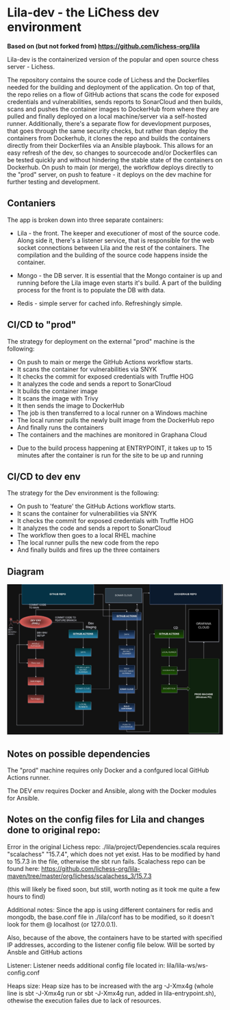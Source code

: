 # Lila-dev - the LiChess dev environment

**Based on (but not forked from) https://github.com/lichess-org/lila**

Lila-dev is the containerized version of the popular and open source chess server - Lichess.

The repository contains the source code of Lichess and the Dockerfiles needed for the building and deployment of the application. On top of that, the repo relies on a flow of GitHub actions that scans the code for exposed credentials and vulnerabilities, sends reports to SonarCloud and then builds, scans and pushes the container images to DockerHub from where they are pulled and finally deployed on a local machine/server via a self-hosted runner. Additionally, there's a separate flow for devevlopment purposes, that goes through the same security checks, but rather than deploy the containers from Dockerhub, it clones the repo and builds the containers directly from their Dockerfiles via an Ansible playbook. This allows for an easy refresh of the dev, so changes to sourcecode and/or Dockerfiles can be tested quickly and without hindering the stable state of the containers on Dockerhub. On push to main (or merge), the workflow deploys directly to the "prod" server, on push to feature - it deploys on the dev machine for further testing and development.  

## Contaniers

The app is broken down into three separate containers: 
- Lila - the front. The keeper and executioner of most of the source code. Along side it, there's a listener service, that is responsible for the web socket connections between Lila and the rest of the containers. The compilation and the building of the source code happens inside the container.

- Mongo - the DB server. It is essential that the Mongo container is up and running before the Lila image even starts it's build. A part of the building process for the front is to populate the DB with data. 

- Redis - simple server for cached info. Refreshingly simple. 

## CI/CD to "prod"

The strategy for deployment on the external "prod" machine is the following: 
- On push to main or merge the GitHub Actions workflow starts.
- It scans the container for vulnerabilities via SNYK
- It checks the commit for exposed credentials with Truffle HOG
- It analyzes the code and sends a report to SonarCloud
- It builds the container image
- It scans the image with Trivy
- It then sends the image to DockerHub
- The job is then transferred to a local runner on a Windows machine
- The local runner pulls the newly built image from the DockerHub repo
- And finally runs the containers
- The containers and the machines are monitored in Graphana Cloud

* Due to the build process happening at ENTRYPOINT, it takes up to 15 minutes after the container is run for the site to be up and running

## CI/CD to dev env

The strategy for the Dev environment is the following: 
- On push to 'feature' the GitHub Actions workflow starts.
- It scans the container for vulnerabilities via SNYK
- It checks the commit for exposed credentials with Truffle HOG
- It analyzes the code and sends a report to SonarCloud
- The workflow then goes to a local RHEL machine
- The local runner pulls the new code from the repo
- And finally builds and fires up the three containers

## Diagram

![Alt text](THEPIPES.jpg)


## Notes on possible dependencies 

The "prod" machine requires only  Docker and a confgured local GitHub Actions runner.

The DEV env requires Docker and Ansible, along with the Docker modules for Ansible. 

## Notes on the config files for Lila and changes done to original repo:

Error in the original Lichess repo:
./lila/project/Dependencies.scala requires "scalachess" "15.7.4", which does not yet exist. Has to be modified by hand to 15.7.3 in the file, otherwise the sbt run fails.
Scalachess repo can be found here: https://github.com/lichess-org/lila-maven/tree/master/org/lichess/scalachess_3/15.7.3

(this will likely be fixed soon, but still, worth noting as it took me quite a few hours to find)

Additional notes:
Since the app is using different containers for redis and mongodb, the base.conf file in ./lila/conf has to be modified, so it doesn't look for them @ localhost (or 127.0.0.1).

Also, because of the above, the containers have to be started with specified IP addresses, according to the listener config file below. Will be sorted by Ansble and GitHub actions

Listener:
Listener needs additional config file located in: lila/lila-ws/ws-config.conf

Heaps size:
Heap size has to be increased with the arg -J-Xmx4g (whole line is sbt -J-Xmx4g run or sbt -J-Xmx4g run, added in lila-entrypoint.sh), othewise the execution failes due to lack of resources. 
